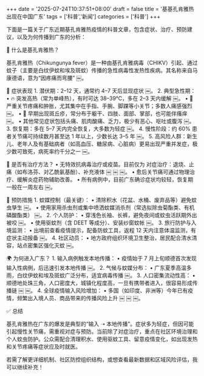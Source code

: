 +++
date = '2025-07-24T10:37:51+08:00'
draft = false
title = '基基孔肯雅热出现在中国广东'
tags = ['科普','新闻']
categories = ['科普']
+++

下面是一篇关于广东近期基孔肯雅热疫情的科普文章，包含症状、治疗、预防建议，以及为何传播到广东的分析：

🧬 什么是基孔肯雅热？

基孔肯雅热（Chikungunya fever）是一种由基孔肯雅病毒（CHIKV）引起、通过蚊子（主要是白纹伊蚊和埃及斑蚊）传播的急性病毒性发热性疾病。其名称来自马康德语，意为“因疼痛而弯腰” ￼。

🧫 症状表现
	1.	潜伏期：2–12 天，通常约 4–7 天后显现症状 ￼。
	2.	典型急性期：
	•	🔥 突发高热（常为单峰热），有时可达 38–39℃，多在 2–3 天内缓解 ￼。
	•	🤕 严重关节疼痛和肿胀，尤其集中在手指、手腕、脚踝等小关节；多数人痛感强烈 ￼。
	•	🌸 早期出现斑丘疹，常分布于躯干、四肢、面部、掌部，也可能伴瘙痒 ￼。
	•	其他常见症状包括头痛、肌肉酸痛、乏力，极少有恶心、呕吐或腹泻 ￼。
3. 恢复期：多在 5–7 天内完全恢复，大多数为轻症 ￼。
4. 慢性阶段：约 60% 患者关节痛可持续数月甚至达 1 年以上，少数长达 3–5 年 ￼。
5. 高风险人群：新生儿、老年人及有基础病者（如高血压、糖尿病、心脏病）更易出现严重并发症，极少数可致死，病死率约千分之一 ￼。

💊 是否有治疗方法？
	•	无特效抗病毒治疗或疫苗。目前仅为 对症治疗：退烧、止痛（如布洛芬、对乙酰氨基酚）、补充液体 ￼ ￼ ￼。
	•	愈后关节痛可通过物理治疗、缓解炎症药物辅助改善。
	•	所有病例中，目前广东确诊症状均较轻，恢复期一般在一周左右 ￼。

🧼 预防措施
	1.	蚊媒控制（最关键）：
	•	清除积水（花盆、水桶、废弃品等）避免蚊虫孳生 ￼。
	•	使用家用杀虫剂或集中喷洒蚊媒消杀剂（常选拟除虫菊酯类、有机磷酸酯类） ￼。
	2.	个人防护：
	•	穿浅色长袖、长裤，避免夜间或蚊虫活跃期外出被咬 ￼。
	•	使用驱蚊剂（含 DEET 等成分）、安装纱窗蚊帐 ￼。
	3.	旅行防护与入境监测：
	•	出境前查看疫情提示，配备防蚊工具，返程 12 天内注意体温监测，有症状主动报备 ￼。
	4.	社区动员：
	•	地方政府组织环境卫生整治，居民配合清水清容，站点密集区强化灭蚊 ￼。

🌍 为何进入广东？
	1.	输入病例触发本地传播：
	•	疫情始于 7 月上旬顺德首次发现输入性病例，后迅速引发本地传播 ￼。
	2.	气候与蚊媒分布：
	•	广东夏季高温多雨，白纹伊蚊和埃及斑蚊广泛分布，适宜病毒传播 ￼。
	3.	人口密集流动性高：
	•	顺德地处珠三角，人口密度大，城镇化程度高，一旦有携带者进入，很容易形成传播链 ￼ ￼。
	4.	全球疫情输入风险增加：
	•	多国（如印度、非洲等）今年已有疫情，频繁出入境人员、商品带来的传播风险上升 ￼ ￼ ￼。

✅ 总结

基孔肯雅热在广东的爆发是典型的“输入 ➝ 本地传播”。症状多为轻症，但因可能引起慢性关节痛，需重视对症与预防。当前除了对症治疗，重点在社区环境治理和个人蚊虫防护。公众需配合清理积水、使用驱蚊工具、留意疫情变化，如出现发热和关节疼痛等症状应及时就医。


若需了解更详细机制、社区防控组织结构，或想查看最新数据和区域风险评估，我可以继续补充！
